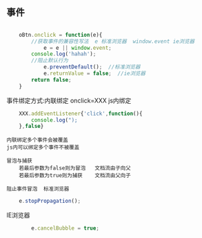 
## 事件

```js

    oBtn.onclick = function(e){
        //获取事件的兼容性写法  e 标准浏览器  window.event ie浏览器
            e = e || window.event;  
        console.log('hahah');
        //阻止默认行为 
            e.preventDefault();  //标准浏览器
            e.returnValue = false;  //ie浏览器
        return false;
    }
```

事件绑定方式:内联绑定 onclick=XXX
            js内绑定

``` js
    XXX.addEventListener{'click',function(){
        console.log(");
    },false}
```

    内联绑定多个事件会被覆盖
    js内可以绑定多个事件不被覆盖

    冒泡与捕获
        若最后参数为false则为冒泡   文档流由子向父
        若最后参数为true则为捕获    文档流由父向子

    阻止事件冒泡  标准浏览器

```js
    e.stopPropagation();
```

IE浏览器

``` js
        e.cancelBubble = true;
```
